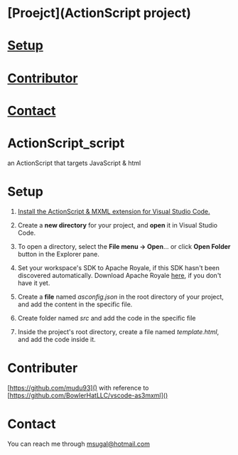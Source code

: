 # [Proejct](ActionScript project)
# [Setup]()
# [Contributor]()
# [Contact]()


# ActionScript_script
an ActionScript that targets JavaScript &amp; html

# Setup
1. [Install the ActionScript & MXML extension for Visual Studio Code.]()

1. Create a **new directory** for your project, and **open** it in Visual Studio Code.

1. To open a directory, select the **File menu → Open**... or click **Open Folder** button in the Explorer pane.

1. Set your workspace's SDK to Apache Royale, if this SDK hasn't been discovered automatically. Download Apache Royale [here](), if you    don't have it yet.

1. Create a **file** named *asconfig.json* in the root directory of your project, and add the content in the specific file.
1. Create folder named *src* and add the code in the specific file
1. Inside the project's root directory, create a file named *template.html*, and add the code inside it.

# Contributer
[https://github.com/mudu93]() with reference to [https://github.com/BowlerHatLLC/vscode-as3mxml]()

# Contact
You can reach me through msugal@hotmail.com
